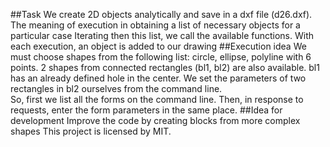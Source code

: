 ##Task
We create 2D objects analytically and save in a dxf file (d26.dxf).
The meaning of execution in obtaining a list of necessary objects for a particular case
Iterating then this list, we call the available functions. With each execution, an object is added to our drawing
##Execution idea
We must choose shapes from the following list: circle, ellipse, polyline with 6 points. 2 shapes from connected rectangles (bl1, bl2) are also available. bl1 has an already defined hole in the center. We set the parameters of two rectangles in bl2 ourselves from the command line.  
So, first we list all the forms on the command line. Then, in response to requests, enter the form parameters in the same place. 
##Idea for development
Improve the code by creating blocks from more complex shapes 
This project is licensed by MIT.


